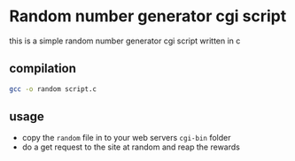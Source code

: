 # Random number generator cgi script
this is a simple random number generator cgi script written in c

## compilation
```bash
gcc -o random script.c
```

## usage
- copy the `random` file in to your web servers `cgi-bin` folder
- do a get request to the site at random and reap the rewards 
